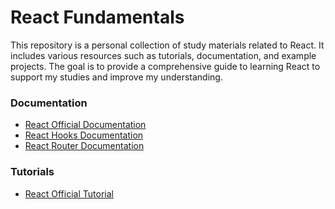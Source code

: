 # React Fundamentals

This repository is a personal collection of study materials related to React. It includes various resources such as tutorials, documentation, and example projects. The goal is to provide a comprehensive guide to learning React to support my studies and improve my understanding.

### Documentation

- [React Official Documentation](https://reactjs.org/docs/getting-started.html)
- [React Hooks Documentation](https://reactjs.org/docs/hooks-intro.html)
- [React Router Documentation](https://reactrouter.com/)

### Tutorials

- [React Official Tutorial](https://reactjs.org/tutorial/tutorial.html)

